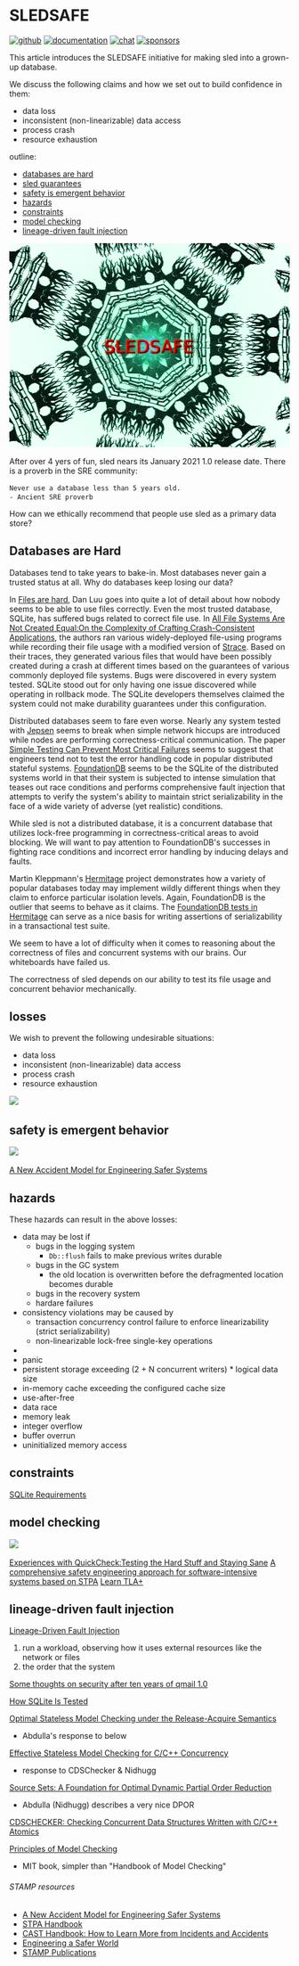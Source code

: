 # SLEDSAFE

[![github](https://img.shields.io/github/stars/spacejam/sled.svg?style=social)](https://github.com/spacejam/sled)
[![documentation](https://docs.rs/sled/badge.svg)](https://docs.rs/sled)
[![chat](https://img.shields.io/discord/509773073294295082.svg?logo=discord)](https://discord.gg/Z6VsXds)
[![sponsors](https://img.shields.io/opencollective/backers/sled)](https://github.com/sponsors/spacejam)

This article introduces the SLEDSAFE initiative for making sled into a grown-up
database.

We discuss the following claims and how we set out to build confidence in them:

* data loss
* inconsistent (non-linearizable) data access
* process crash
* resource exhaustion

outline:
* [databases are hard](#databases-are-hard)
* [sled guarantees](#sled-guarantees)
* [safety is emergent behavior](#safety-is-emergent-behavior)
* [hazards](#hazards)
* [constraints](#constraints)
* [model checking](#model-checking)
* [lineage-driven fault injection](#lineage-driven-fault-injection)

![psychedelic sledsafe logo](art/SLEDSAFE.png)

After over 4 yers of fun, sled nears its January 2021 1.0 release date. There
is a proverb in the SRE community:

```
Never use a database less than 5 years old.
- Ancient SRE proverb
```

How can we ethically recommend that people use sled as a primary data store?

## Databases are Hard

Databases tend to take years to bake-in. Most databases never gain a trusted
status at all. Why do databases keep losing our data?

In [Files are hard](https://danluu.com/file-consistency/), Dan Luu goes into
quite a lot of detail about how nobody seems to be able to use files correctly.
Even the most trusted database, SQLite, has suffered bugs related to correct
file use. In [All File Systems Are Not Created Equal:On the Complexity of
Crafting Crash-Consistent
Applications](https://research.cs.wisc.edu/adsl/Publications/alice-osdi14.pdf),
the authors ran various widely-deployed file-using programs while recording
their file usage with a modified version of
[Strace](https://en.wikipedia.org/wiki/Strace). Based on their traces, they
generated various files that would have been possibly created during a crash at
different times based on the guarantees of various commonly deployed file
systems. Bugs were discovered in every system tested. SQLite stood out for only
having one issue discovered while operating in rollback mode. The SQLite
developers themselves claimed the system could not make durability guarantees
under this configuration.

Distributed databases seem to fare even worse. Nearly any system tested with
[Jepsen](https://jepsen.io) seems to break when simple network hiccups are
introduced while nodes are performing correctness-critical communication. The
paper [Simple Testing Can Prevent Most Critical
Failures]([http://www.eecg.toronto.edu/~yuan/papers/failure_analysis_osdi14.pdf)
seems to suggest that engineers tend not to test the error handling code in
popular distributed stateful systems.
[FoundationDB](https://apple.github.io/foundationdb/testing.html) seems to be
the SQLite of the distributed systems world in that their system is subjected
to intense simulation that teases out race conditions and performs
comprehensive fault injection that attempts to verify the system's ability to
maintain strict serializability in the face of a wide variety of adverse (yet
realistic) conditions.

While sled is not a distributed database, it is a concurrent database that
utilizes lock-free programming in correctness-critical areas to avoid blocking.
We will want to pay attention to FoundationDB's successes in fighting race
conditions and incorrect error handling by inducing delays and faults.

Martin Kleppmann's [Hermitage](https://github.com/ept/hermitage) project
demonstrates how a variety of popular databases today may implement wildly
different things when they claim to enforce particular isolation levels. Again,
FoundationDB is the outlier that seems to behave as it claims. The
[FoundationDB tests in
Hermitage](https://github.com/ept/hermitage/blob/master/foundationdb.md) can
serve as a nice basis for writing assertions of serializability in a
transactional test suite.

We seem to have a lot of difficulty when it comes to reasoning about the
correctness of files and concurrent systems with our brains. Our whiteboards
have failed us.

The correctness of sled depends on our ability to test its file usage and
concurrent behavior mechanically.

## losses

We wish to prevent the following undesirable situations:

* data loss
* inconsistent (non-linearizable) data access
* process crash
* resource exhaustion

<a target="_blank"  href="https://www.amazon.com/gp/product/1558605088/ref=as_li_tl?ie=UTF8&camp=1789&creative=9325&creativeASIN=1558605088&linkCode=as2&tag=tylerneely06-20&linkId=a7a9012b79d64e3b0f269ca672ca7fe4"><img border="0" src="//ws-na.amazon-adsystem.com/widgets/q?_encoding=UTF8&MarketPlace=US&ASIN=1558605088&ServiceVersion=20070822&ID=AsinImage&WS=1&Format=_SL250_&tag=tylerneely06-20" ></a><img src="//ir-na.amazon-adsystem.com/e/ir?t=tylerneely06-20&l=am2&o=1&a=1558605088" width="1" height="1" border="0" alt="" style="border:none !important; margin:0px !important;" />

## safety is emergent behavior

<a target="_blank"  href="https://www.amazon.com/gp/product/0262533693/ref=as_li_tl?ie=UTF8&camp=1789&creative=9325&creativeASIN=0262533693&linkCode=as2&tag=tylerneely06-20&linkId=3268b7d6f43c5d8c29a4855ac5c3f5f6"><img border="0" src="//ws-na.amazon-adsystem.com/widgets/q?_encoding=UTF8&MarketPlace=US&ASIN=0262533693&ServiceVersion=20070822&ID=AsinImage&WS=1&Format=_SL250_&tag=tylerneely06-20" ></a><img src="//ir-na.amazon-adsystem.com/e/ir?t=tylerneely06-20&l=am2&o=1&a=0262533693" width="1" height="1" border="0" alt="" style="border:none !important; margin:0px !important;" />

[A New Accident Model for Engineering Safer Systems](http://sunnyday.mit.edu/accidents/safetyscience-single.pdf)

## hazards

These hazards can result in the above losses:

* data may be lost if
  * bugs in the logging system
    * `Db::flush` fails to make previous writes durable
  * bugs in the GC system
    * the old location is overwritten before the defragmented location becomes durable
  * bugs in the recovery system
  * hardare failures
* consistency violations may be caused by
  * transaction concurrency control failure to enforce linearizability (strict serializability)
  * non-linearizable lock-free single-key operations
*
* panic
* persistent storage exceeding (2 + N concurrent writers) * logical data size
* in-memory cache exceeding the configured cache size
* use-after-free
* data race
* memory leak
* integer overflow
* buffer overrun
* uninitialized memory access

## constraints

[SQLite Requirements](https://www.sqlite.org/requirements.html)

## model checking
<a target="_blank"  href="https://www.amazon.com/gp/product/3319105744/ref=as_li_tl?ie=UTF8&camp=1789&creative=9325&creativeASIN=3319105744&linkCode=as2&tag=tylerneely06-20&linkId=5bfc4620c24711908f25ac9987d044e6"><img border="0" src="//ws-na.amazon-adsystem.com/widgets/q?_encoding=UTF8&MarketPlace=US&ASIN=3319105744&ServiceVersion=20070822&ID=AsinImage&WS=1&Format=_SL250_&tag=tylerneely06-20" ></a><img src="//ir-na.amazon-adsystem.com/e/ir?t=tylerneely06-20&l=am2&o=1&a=3319105744" width="1" height="1" border="0" alt="" style="border:none !important; margin:0px !important;" />

[Experiences with QuickCheck:Testing the Hard Stuff and Staying Sane](https://www.cs.tufts.edu/~nr/cs257/archive/john-hughes/quviq-testing.pdf)
[A comprehensive safety engineering approach for software-intensive systems based on STPA](https://arxiv.org/pdf/1612.03109.pdf)
[Learn TLA+](https://learntla.com/introduction/example/)

## lineage-driven fault injection

[Lineage-Driven Fault Injection](https://people.ucsc.edu/~palvaro/molly.pdf)

1. run a workload, observing how it uses external resources like the network or files
1. the order that the system

[Some thoughts on security after ten years of qmail 1.0](https://cr.yp.to/qmail/qmailsec-20071101.pdf)

[How SQLite Is Tested](https://www.sqlite.org/testing.html)

[Optimal Stateless Model Checking under the Release-Acquire Semantics](https://arxiv.org/pdf/1808.00843.pdf)
* Abdulla's response to below

[Effective Stateless Model Checking for C/C++ Concurrency](https://plv.mpi-sws.org/rcmc/paper.pdf)
* response to CDSChecker & Nidhugg

[Source Sets: A Foundation for Optimal Dynamic Partial Order Reduction](http://user.it.uu.se/~parosh/publications/papers/jacm17.pdf)
* Abdulla (Nidhugg) describes a very nice DPOR

[CDSCHECKER:  Checking  Concurrent  Data Structures  Written  with  C/C++  Atomics](http://demsky.eecs.uci.edu/publications/c11modelcheck.pdf)

[Principles of Model Checking](http://is.ifmo.ru/books/_principles_of_model_checking.pdf)
* MIT book, simpler than "Handbook of Model Checking"

###### STAMP resources
* [A New Accident Model for Engineering Safer Systems](http://sunnyday.mit.edu/accidents/safetyscience-single.pdf)
* [STPA Handbook](http://psas.scripts.mit.edu/home/get_file.php?name=STPA_handbook.pdf)
* [CAST Handbook: How to Learn More from Incidents and Accidents](http://psas.scripts.mit.edu/home/get_file4.php?name=CAST_handbook.pdf)
* [Engineering a Safer World](https://www.dropbox.com/s/dwl3782mc6fcjih/8179.pdf?dl=1)
* [STAMP Publications](http://sunnyday.mit.edu/STAMP-publications-sorted.pdf)

